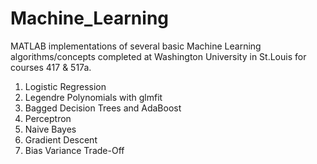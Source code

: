 # Machine_Learning

MATLAB implementations of several basic Machine Learning algorithms/concepts completed at Washington University in St.Louis for courses 417 & 517a.




1. Logistic Regression
2. Legendre Polynomials with glmfit
3. Bagged Decision Trees and AdaBoost
4. Perceptron
5. Naive Bayes
6. Gradient Descent 
7. Bias Variance Trade-Off

